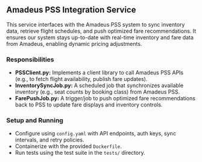 ## Amadeus PSS Integration Service
This service interfaces with the Amadeus PSS system to sync inventory data, retrieve flight schedules, and push optimized fare recommendations. It ensures our system stays up-to-date with real-time inventory and fare data from Amadeus, enabling dynamic pricing adjustments.

### Responsibilities
- **PSSClient.py:** Implements a client library to call Amadeus PSS APIs (e.g., to fetch flight availability, publish fare updates).
- **InventorySyncJob.py:** A scheduled job that synchronizes available inventory (e.g., seat counts by booking class) from Amadeus PSS.
- **FarePushJob.py:** A trigger/job to push optimized fare recommendations back to PSS to update fare displays and inventory controls.

### Setup and Running
- Configure using `config.yaml` with API endpoints, auth keys, sync intervals, and retry policies.
- Containerize with the provided `Dockerfile`.
- Run tests using the test suite in the `tests/` directory.
